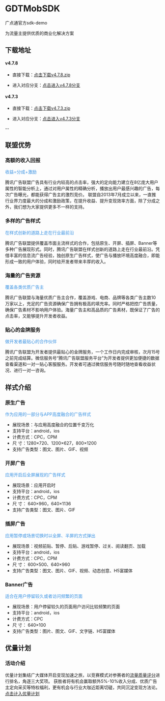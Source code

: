 # GDTMobSDK
广点通官方sdk-demo

为流量主提供优质的商业化解决方案

## 下载地址

#### v4.7.8

* 直接下载：[点击下载v4.7.8.zip](https://github.com/gdtmobsdk/GDTMobSDK/archive/v4.7.8.zip)

* 进入对应分支：[点击进入v4.7.8分支](https://github.com/gdtmobsdk/GDTMobSDK/tree/v4.7.8)

#### v4.7.3

* 直接下载：[点击下载v4.7.3.zip](https://github.com/gdtmobsdk/GDTMobSDK/archive/v4.7.3.zip)

* 进入对应分支：[点击进入v4.7.3分支](https://github.com/gdtmobsdk/GDTMobSDK/tree/v4.7.3)


--

## 联盟优势
### 高额的收入回报

<font color=#3992e3>收益=分成+激励</font>

腾讯广告联盟广告具有行业内较高的点击率，强大的定向能力建立在8亿庞大用户属性的智能分析上，通过对用户属性的精确分析，播放出用户最感兴趣的广告，每次广告曝光，都能获得广告主的激烈竞价。 联盟自2013年7月成立以来，一直推行业界力度最大的分成和激励政策，在提升收益、提升变现效率方面，除了分成之外，我们想为大家提供更多不一样的支持。

### 多样的广告样式

<font color=#3992e3>在样式创新的道路上走在行业最前沿</font>

腾讯广告联盟提供覆盖市面主流样式的合作，包括原生、开屏、插屏、Banner等多种广告展现形式。同时，腾讯广告联盟在样式创新的道路上走在行业最前沿。凭借丰富的信息流广告经验，独创原生广告样式，使广告与播放环境高度融合，即能形成一致的用户体验，同时给开发者带来丰厚的收入。


### 海量的广告资源

<font color=#3992e3>覆盖各类优质广告主</font>

腾讯广告联盟与海量优质广告主合作，覆盖游戏、电商、品牌等各类广告主数10万家以上，充足的广告资源确保广告拥有极高的填充率。同时严格把控广告质量，确保广告素材不影响用户体验。海量广告主和高品质的广告素材，既保证了广告的点击率，又能够提升开发者收益。

### 贴心的金牌服务

<font color=#3992e3>做开发者最贴心的合作伙伴</font>

腾讯广告联盟为开发者提供最贴心的金牌服务，一个工作日内完成审核，次月15号之前完成结算。微信服务号“腾讯广告联盟服务平台”为开发者提供更加便捷的数据查看渠道和一对一贴心客服服务。开发者可通过微信服务号随时随地查看收益状况、进行一对一咨询。


## 样式介绍

### 原生广告

<font color=#3992e3>作为应用的一部分与APP高度融合的广告样式</font>

* 展现场景：与应用高度融合的位置千变万化
* 支持平台：android，ios
* 计费方式：CPC，CPM
* 尺 寸：1280×720、1200×627，800×1200
* 支持广告类型：图文、图片、GIF、视频

### 开屏广告

<font color=#3992e3>应用开启后全屏展现的广告样式</font>

* 展现场景：应用开启时
* 支持平台：android，ios
* 计费方式：CPC，CPM
* 尺 寸： 640×960，640×1136
* 支持广告类型：图文、图片、GIF

### 插屏广告

<font color=#3992e3>应用暂停或场景切换时以全屏、半屏的方式弹出</font>

* 展现场景：视频前贴、暂停、后贴、游戏暂停、过关、阅读翻页、加载
* 支持平台：android，ios
* 计费方式：CPC，CPM
* 尺 寸： 600×500、640×960
* 支持广告类型：图文、图片、GIF、视频、动态创意、H5富媒体

### Banner广告

<font color=#3992e3>适合在用户停留较久或者访问频繁的页面</font>

* 展现场景：用户停留较久的页面用户访问比较频繁的页面
* 支持平台：android，ios
* 计费方式：CPC
* 尺 寸： 640×100
* 支持广告类型：图片、图文、GIF、文字链、H5富媒体

## 优量计划

### 活动介绍
优量计划集结广大媒体开启变现加速之旅，以竞赛模式对参赛者的[流量质量评分](http://e.qq.com/dev/faq.html#51&10)进行排名，角逐三大奖项。 获胜者将有机会赢取额外5%-10%收入分成、优质广告主定向采买等特权福利，更有机会与行业大咖近距离切磋，共同沉淀变现方法论。 [点击计入优量计划](http://adnet.qq.com/prime?channel=e-qq)
